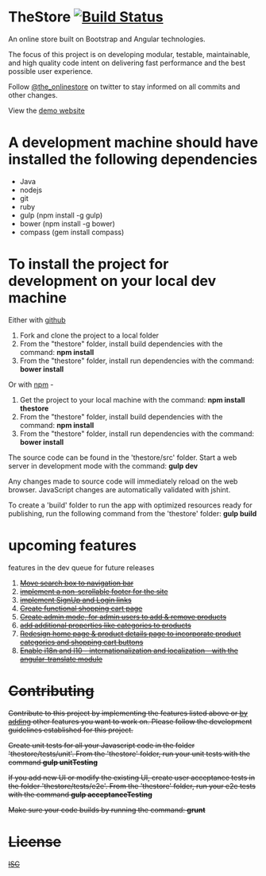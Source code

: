 TheStore  [![Build Status](https://travis-ci.org/fortesl/thestore.svg?branch=withFbB)](https://travis-ci.org/fortesl/thestore)
========
An online store built on Bootstrap and Angular technologies. 

The focus of this project is on developing modular, testable, maintainable, and high quality code intent on delivering fast performance and the best possible user experience.

Follow <a href="https://twitter.com/the_onlinestore">@the_onlinestore</a> on twitter to stay informed on all commits and other changes.

View the <a href="http://fortesl.github.io/thestore/#/">demo website</a>


A development machine should have installed the following dependencies
======================================================================
- Java
- nodejs
- git
- ruby
- gulp (npm install -g gulp)
- bower (npm install -g bower)
- compass (gem install compass)

To install the project for development on your local dev machine
=========================================================
Either with <a href="https://github.com/fortesl/thestore">github</a> 
<ol>
    <li>Fork and clone the project to a local folder</li>
    <li>From the "thestore" folder, install build dependencies with the command: <b>npm install</b></li>
    <li>From the "thestore" folder, install run dependencies with the command: <b>bower install</b></li>
</ol>

Or with <a href="https://www.npmjs.org/package/thestore">npm</a> -
<ol>
    <li>Get the project to your local machine with the command: <b>npm install thestore</b></li>
    <li>From the "thestore" folder, install build dependencies with the command: <b>npm install</b></li>
    <li>From the "thestore" folder, install run dependencies with the command: <b>bower install</b></li>
</ol>


The source code can be found in the 'thestore/src' folder. Start a web server in development mode with the command:
<b>gulp dev</b>

Any changes made to source code will immediately reload on the web browser. JavaScript changes are automatically validated with jshint.

To create a 'build' folder to run the app with optimized resources ready for publishing, run the following command from the 'thestore' folder:
<b>gulp build</b>


upcoming features
=================
features in the dev queue for future releases

1. <a href="https://github.com/fortesl/thestore/issues/1"><strike>Move search box to navigation bar</strike></a><br>
2. <a href="https://github.com/fortesl/thestore/issues/2"><strike>implement a non-scrollable footer for the site</strike></a><br>
3. <a href="https://github.com/fortesl/thestore/issues/3"><strike>implement SignUp and Login links<strike></a><br>
4. <a href="https://github.com/fortesl/thestore/issues/4">Create functional shopping cart page</a><br>
5. <a href="https://github.com/fortesl/thestore/issues/5">Create admin mode, for admin users to add & remove products</a><br>
6. <a href="https://github.com/fortesl/thestore/issues/6"><strike>add additional properties like categories to products</strike></a><br>
7. <a href="https://github.com/fortesl/thestore/issues/7">Redesign home page & product details page to incorporate product categories and shopping cart buttons</a><br>
9. <a href="https://github.com/fortesl/thestore/issues/9"><strike>Enable i18n and l10 - internationalization and localization - with the angular-translate module</strike></a><br>


Contributing
============
Contribute to this project by implementing the features listed above or <a href="https://github.com/fortesl/thestore/issues">by adding</a> other features you want to work on.
Please follow the development guidelines established for this project.

Create unit tests for all your Javascript code in the folder 'thestore/tests/unit'. From the 'thestore' folder, run your unit tests with the command <b>gulp unitTesting</b>

If you add new UI or modify the existing UI, create user acceptance tests in the folder 'thestore/tests/e2e'. From the 'thestore' folder, run your e2e tests with the command <b>gulp acceptanceTesting</b>

Make sure your code builds by running the command: <b>grunt</b>

License
=======
<a href="https://github.com/fortesl/thestore/blob/master/LICENSE">ISC</a>
